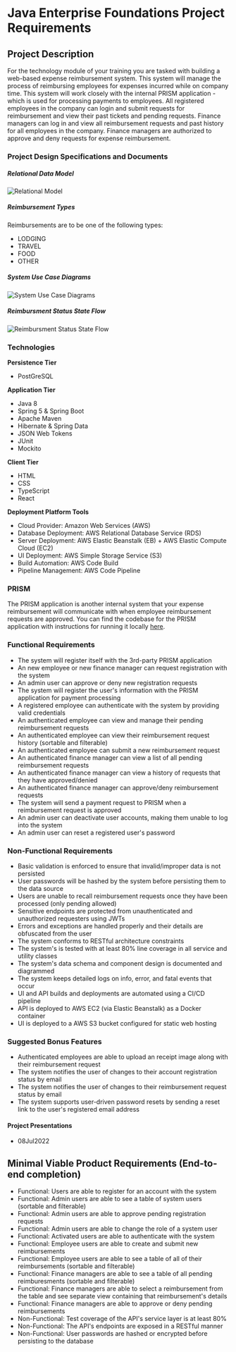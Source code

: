 # Java Enterprise Foundations Project Requirements

## Project Description

For the technology module of your training you are tasked with building a web-based expense reimbursement system. This system will manage the process of reimbursing employees for expenses incurred while on company time. This system will work closely with the internal PRISM application - which is used for processing payments to employees. All registered employees in the company can login and submit requests for reimbursement and view their past tickets and pending requests. Finance managers can log in and view all reimbursement requests and past history for all employees in the company. Finance managers are authorized to approve and deny requests for expense reimbursement.

### Project Design Specifications and Documents

##### Relational Data Model
![Relational Model](https://raw.githubusercontent.com/220509-web-dev/activities/main/technology-project/imgs/ERS%20Relational%20Model.png)

##### Reimbursement Types
Reimbursements are to be one of the following types:
- LODGING 
- TRAVEL 
- FOOD 
- OTHER 

##### System Use Case Diagrams
![System Use Case Diagrams](https://raw.githubusercontent.com/220509-web-dev/activities/main/technology-project/imgs/ERS%20Use%20Case%20Diagram.png)

##### Reimbursment Status State Flow
![Reimbursment Status State Flow](https://raw.githubusercontent.com/220509-web-dev/activities/main/technology-project/imgs/ERS%20State%20Flow%20Diagram.png)

### Technologies

**Persistence Tier**
- PostGreSQL

**Application Tier**
- Java 8
- Spring 5 & Spring Boot
- Apache Maven
- Hibernate & Spring Data
- JSON Web Tokens
- JUnit
- Mockito

**Client Tier**
- HTML
- CSS
- TypeScript
- React

**Deployment Platform Tools**
- Cloud Provider: Amazon Web Services (AWS)
- Database Deployment: AWS Relational Database Service (RDS)
- Server Deployment: AWS Elastic Beanstalk (EB) + AWS Elastic Compute Cloud (EC2)
- UI Deployment: AWS Simple Storage Service (S3)
- Build Automation: AWS Code Build
- Pipeline Management: AWS Code Pipeline

### PRISM

The PRISM application is another internal system that your expense reimbursement will communicate with when employee reimbursement requests are approved. You can find the codebase for the PRISM application with instructions for running it locally [here](https://github.com/220509-web-dev/prism).

### Functional Requirements

- The system will register itself with the 3rd-party PRISM application
- An new employee or new finance manager can request registration with the system
- An admin user can approve or deny new registration requests
- The system will register the user's information with the PRISM application for payment processing
- A registered employee can authenticate with the system by providing valid credentials
- An authenticated employee can view and manage their pending reimbursement requests
- An authenticated employee can view their reimbursement request history (sortable and filterable)
- An authenticated employee can submit a new reimbursement request
- An authenticated finance manager can view a list of all pending reimbursement requests
- An authenticated finance manager can view a history of requests that they have approved/denied
- An authenticated finance manager can approve/deny reimbursement requests
- The system will send a payment request to PRISM when a reimbursement request is approved
- An admin user can deactivate user accounts, making them unable to log into the system
- An admin user can reset a registered user's password

### Non-Functional Requirements

- Basic validation is enforced to ensure that invalid/improper data is not persisted
- User passwords will be hashed by the system before persisting them to the data source
- Users are unable to recall reimbursement requests once they have been processed (only pending allowed)
- Sensitive endpoints are protected from unauthenticated and unauthorized requesters using JWTs
- Errors and exceptions are handled properly and their details are obfuscated from the user
- The system conforms to RESTful architecture constraints
- The system's is tested with at least 80% line coverage in all service and utility classes
- The system's data schema and component design is documented and diagrammed 
- The system keeps detailed logs on info, error, and fatal events that occur 
- UI and API builds and deployments are automated using a CI/CD pipeline
- API is deployed to AWS EC2 (via Elastic Beanstalk) as a Docker container
- UI is deployed to a AWS S3 bucket configured for static web hosting

### Suggested Bonus Features
- Authenticated employees are able to upload an receipt image along with their reimbursement request
- The system notifies the user of changes to their account registration status by email
- The system notifies the user of changes to their reimbursement request status by email
- The system supports user-driven password resets by sending a reset link to the user's registered email address


#### Project Presentations 
- 08Jul2022

## Minimal Viable Product Requirements (End-to-end completion)
- Functional: Users are able to register for an account with the system
- Functional: Admin users are able to see a table of system users (sortable and filterable)
- Functional: Admin users are able to approve pending registration requests
- Functional: Admin users are able to change the role of a system user
- Functional: Activated users are able to authenticate with the system
- Functional: Employee users are able to create and submit new reimbursements
- Functional: Employee users are able to see a table of all of their reimbursements (sortable and filterable)
- Functional: Finance managers are able to see a table of all pending reimburesments (sortable and filterable)
- Functional: Finance managers are able to select a reimbursement from the table and see separate view containing that reimbursement's details
- Functional: Finance managers are able to approve or deny pending reimbursements
- Non-Functional: Test coverage of the API's service layer is at least 80%
- Non-Functional: The API's endpoints are exposed in a RESTful manner
- Non-Functional: User passwords are hashed or encrypted before persisting to the database

